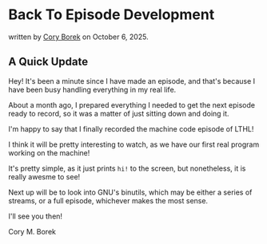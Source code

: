 # Back To Episode Development
written by [Cory Borek](https://github.com/CoryBorek/) on October 6, 2025.

## A Quick Update
Hey! It's been a minute since I have made an episode, and that's because I have been busy handling everything in my real life.

About a month ago, I prepared everything I needed to get the next episode ready to record, so it was a matter of just sitting down and doing it.

I'm happy to say that I finally recorded the machine code episode of LTHL!

I think it will be pretty interesting to watch, as we have our first real program working on the machine!

It's pretty simple, as it just prints `hi!` to the screen, but nonetheless, it is really awesme to see!

Next up will be to look into GNU's binutils, which may be either a series of streams, or a full episode, whichever makes the most sense.

I'll see you then!

Cory M. Borek
